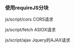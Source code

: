 ### 使用requireJS分块

js/script/cors    CORS请求

js/script/fetch   ASIOX请求

js/script/ajax    Jquery的AJAX请求

